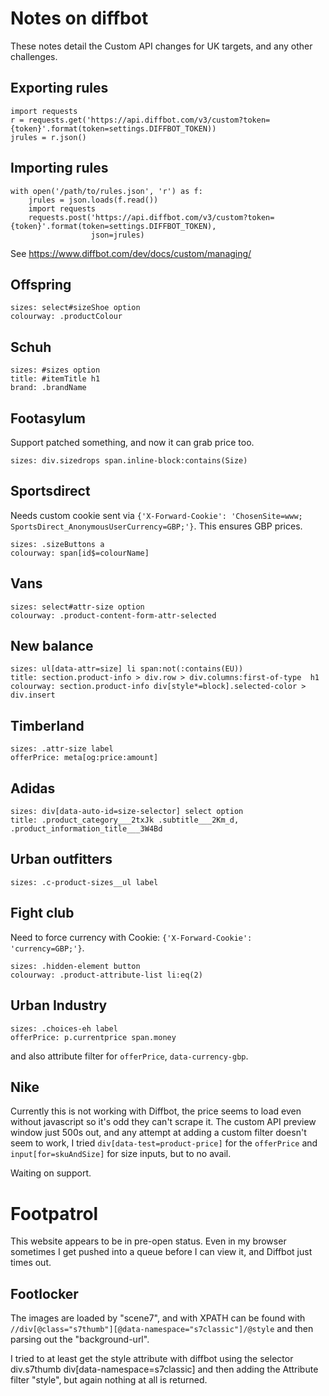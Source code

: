 # Notes on diffbot

These notes detail the Custom API changes for UK targets, and any other challenges.

## Exporting rules

    import requests
    r = requests.get('https://api.diffbot.com/v3/custom?token={token}'.format(token=settings.DIFFBOT_TOKEN))
    jrules = r.json()

## Importing rules

    with open('/path/to/rules.json', 'r') as f:
        jrules = json.loads(f.read())
        import requests
        requests.post('https://api.diffbot.com/v3/custom?token={token}'.format(token=settings.DIFFBOT_TOKEN),
                      json=jrules)

See https://www.diffbot.com/dev/docs/custom/managing/

## Offspring

    sizes: select#sizeShoe option
    colourway: .productColour

## Schuh

    sizes: #sizes option
    title: #itemTitle h1
    brand: .brandName

## Footasylum

Support patched something, and now it can grab price too.

    sizes: div.sizedrops span.inline-block:contains(Size)

## Sportsdirect

Needs custom cookie sent via `{'X-Forward-Cookie': 'ChosenSite=www; SportsDirect_AnonymousUserCurrency=GBP;'}`.
This ensures GBP prices.

    sizes: .sizeButtons a
    colourway: span[id$=colourName]

## Vans

    sizes: select#attr-size option
    colourway: .product-content-form-attr-selected

## New balance

    sizes: ul[data-attr=size] li span:not(:contains(EU))
    title: section.product-info > div.row > div.columns:first-of-type  h1
    colourway: section.product-info div[style*=block].selected-color > div.insert

## Timberland

    sizes: .attr-size label
    offerPrice: meta[og:price:amount]

## Adidas

    sizes: div[data-auto-id=size-selector] select option
    title: .product_category___2txJk .subtitle___2Km_d, .product_information_title___3W4Bd 
    
## Urban outfitters

    sizes: .c-product-sizes__ul label
    
## Fight club

Need to force currency with Cookie: `{'X-Forward-Cookie': 'currency=GBP;'}`.

    sizes: .hidden-element button
    colourway: .product-attribute-list li:eq(2)
    
## Urban Industry

    sizes: .choices-eh label
    offerPrice: p.currentprice span.money  

and also attribute filter for `offerPrice`, `data-currency-gbp`.

## Nike

Currently this is not working with Diffbot, the price seems to load even without javascript
so it's odd they can't scrape it. The custom API preview window just 500s out, and any attempt
at adding a custom filter doesn't seem to work, I tried `div[data-test=product-price]` for the `offerPrice`
and `input[for=skuAndSize]` for size inputs, but to no avail.

Waiting on support.

# Footpatrol

This website appears to be in pre-open status. Even in my browser sometimes I get pushed into a queue before
I can view it, and Diffbot just times out.


## Footlocker

The images are loaded by "scene7", and with XPATH can be found with `//div[@class="s7thumb"][@data-namespace="s7classic"]/@style` and then parsing out the "background-url".

I tried to at least get the style attribute with diffbot using the selector div.s7thumb div[data-namespace=s7classic] and then adding the Attribute filter "style", but again nothing at all is returned.
